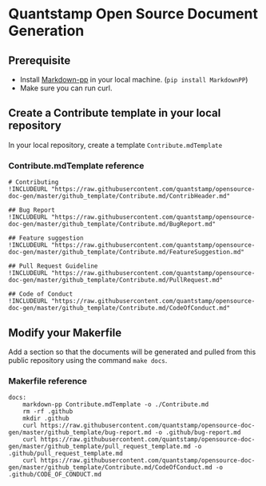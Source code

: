 
# Quantstamp Open Source Document Generation

## Prerequisite
* Install [Markdown-pp](https://github.com/jreese/markdown-pp#installationandusage) in your local machine. (`pip install MarkdownPP`)
* Make sure you can run curl.

## Create a Contribute template in your local repository

In your local repository, create a template `Contribute.mdTemplate`

### Contribute.mdTemplate reference 

```
# Contributing
!INCLUDEURL "https://raw.githubusercontent.com/quantstamp/opensource-doc-gen/master/github_template/Contribute.md/ContribHeader.md"

## Bug Report
!INCLUDEURL "https://raw.githubusercontent.com/quantstamp/opensource-doc-gen/master/github_template/Contribute.md/BugReport.md"

## Feature suggestion
!INCLUDEURL "https://raw.githubusercontent.com/quantstamp/opensource-doc-gen/master/github_template/Contribute.md/FeatureSuggestion.md"

## Pull Request Guideline
!INCLUDEURL "https://raw.githubusercontent.com/quantstamp/opensource-doc-gen/master/github_template/Contribute.md/PullRequest.md"

## Code of Conduct
!INCLUDEURL "https://raw.githubusercontent.com/quantstamp/opensource-doc-gen/master/github_template/Contribute.md/CodeOfConduct.md"
```

## Modify your Makerfile

Add a section so that the documents will be generated and pulled from this public repository using the command `make docs`.

### Makerfile reference

```
docs:
	markdown-pp Contribute.mdTemplate -o ./Contribute.md
	rm -rf .github
	mkdir .github
	curl https://raw.githubusercontent.com/quantstamp/opensource-doc-gen/master/github_template/bug-report.md -o .github/bug-report.md
	curl https://raw.githubusercontent.com/quantstamp/opensource-doc-gen/master/github_template/pull_request_template.md -o .github/pull_request_template.md
	curl https://raw.githubusercontent.com/quantstamp/opensource-doc-gen/master/github_template/Contribute.md/CodeOfConduct.md -o .github/CODE_OF_CONDUCT.md

```


